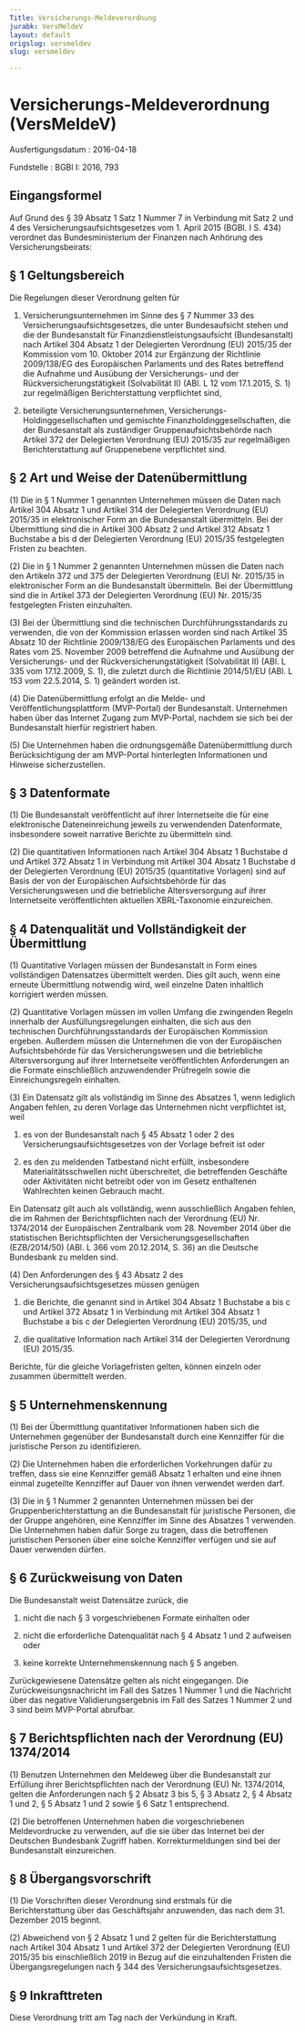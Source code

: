 ```yaml
---
Title: Versicherungs-Meldeverordnung
jurabk: VersMeldeV
layout: default
origslug: versmeldev
slug: versmeldev

---
```


# Versicherungs-Meldeverordnung (VersMeldeV)

Ausfertigungsdatum
:   2016-04-18

Fundstelle
:   BGBl I: 2016, 793


## Eingangsformel

Auf Grund des § 39 Absatz 1 Satz 1 Nummer 7 in Verbindung mit Satz 2
und 4 des Versicherungsaufsichtsgesetzes vom 1. April 2015 (BGBl. I S.
434) verordnet das Bundesministerium der Finanzen nach Anhörung des
Versicherungsbeirats:


## § 1 Geltungsbereich

Die Regelungen dieser Verordnung gelten für

1.  Versicherungsunternehmen im Sinne des § 7 Nummer 33 des
    Versicherungsaufsichtsgesetzes, die unter Bundesaufsicht stehen und
    die der Bundesanstalt für Finanzdienstleistungsaufsicht
    (Bundesanstalt) nach Artikel 304 Absatz 1 der Delegierten Verordnung
    (EU) 2015/35 der Kommission vom 10. Oktober 2014 zur Ergänzung der
    Richtlinie 2009/138/EG des Europäischen Parlaments und des Rates
    betreffend die Aufnahme und Ausübung der Versicherungs- und der
    Rückversicherungstätigkeit (Solvabilität II) (ABl. L 12 vom 17.1.2015,
    S. 1) zur regelmäßigen Berichterstattung verpflichtet sind,


2.  beteiligte Versicherungsunternehmen, Versicherungs-
    Holdinggesellschaften und gemischte Finanzholdinggesellschaften, die
    der Bundesanstalt als zuständiger Gruppenaufsichtsbehörde nach Artikel
    372 der Delegierten Verordnung (EU) 2015/35 zur regelmäßigen
    Berichterstattung auf Gruppenebene verpflichtet sind.





## § 2 Art und Weise der Datenübermittlung

(1) Die in § 1 Nummer 1 genannten Unternehmen müssen die Daten nach
Artikel 304 Absatz 1 und Artikel 314 der Delegierten Verordnung (EU)
2015/35 in elektronischer Form an die Bundesanstalt übermitteln. Bei
der Übermittlung sind die in Artikel 300 Absatz 2 und Artikel 312
Absatz 1 Buchstabe a bis d der Delegierten Verordnung (EU) 2015/35
festgelegten Fristen zu beachten.

(2) Die in § 1 Nummer 2 genannten Unternehmen müssen die Daten nach
den Artikeln 372 und 375 der Delegierten Verordnung (EU) Nr. 2015/35
in elektronischer Form an die Bundesanstalt übermitteln. Bei der
Übermittlung sind die in Artikel 373 der Delegierten Verordnung (EU)
Nr. 2015/35 festgelegten Fristen einzuhalten.

(3) Bei der Übermittlung sind die technischen Durchführungsstandards
zu verwenden, die von der Kommission erlassen worden sind nach Artikel
35 Absatz 10 der Richtlinie 2009/138/EG des Europäischen Parlaments
und des Rates vom 25. November 2009 betreffend die Aufnahme und
Ausübung der Versicherungs- und der Rückversicherungstätigkeit
(Solvabilität II) (ABl. L 335 vom 17.12.2009, S. 1), die zuletzt durch
die Richtlinie 2014/51/EU (ABl. L 153 vom 22.5.2014, S. 1) geändert
worden ist.

(4) Die Datenübermittlung erfolgt an die Melde- und
Veröffentlichungsplattform (MVP-Portal) der Bundesanstalt. Unternehmen
haben über das Internet Zugang zum MVP-Portal, nachdem sie sich bei
der Bundesanstalt hierfür registriert haben.

(5) Die Unternehmen haben die ordnungsgemäße Datenübermittlung durch
Berücksichtigung der am MVP-Portal hinterlegten Informationen und
Hinweise sicherzustellen.


## § 3 Datenformate

(1) Die Bundesanstalt veröffentlicht auf ihrer Internetseite die für
eine elektronische Dateneinreichung jeweils zu verwendenden
Datenformate, insbesondere soweit narrative Berichte zu übermitteln
sind.

(2) Die quantitativen Informationen nach Artikel 304 Absatz 1
Buchstabe d und Artikel 372 Absatz 1 in Verbindung mit Artikel 304
Absatz 1 Buchstabe d der Delegierten Verordnung (EU) 2015/35
(quantitative Vorlagen) sind auf Basis der von der Europäischen
Aufsichtsbehörde für das Versicherungswesen und die betriebliche
Altersversorgung auf ihrer Internetseite veröffentlichten aktuellen
XBRL-Taxonomie einzureichen.


## § 4 Datenqualität und Vollständigkeit der Übermittlung

(1) Quantitative Vorlagen müssen der Bundesanstalt in Form eines
vollständigen Datensatzes übermittelt werden. Dies gilt auch, wenn
eine erneute Übermittlung notwendig wird, weil einzelne Daten
inhaltlich korrigiert werden müssen.

(2) Quantitative Vorlagen müssen im vollen Umfang die zwingenden
Regeln innerhalb der Ausfüllungsregelungen einhalten, die sich aus den
technischen Durchführungsstandards der Europäischen Kommission
ergeben. Außerdem müssen die Unternehmen die von der Europäischen
Aufsichtsbehörde für das Versicherungswesen und die betriebliche
Altersversorgung auf ihrer Internetseite veröffentlichten
Anforderungen an die Formate einschließlich anzuwendender Prüfregeln
sowie die Einreichungsregeln einhalten.

(3) Ein Datensatz gilt als vollständig im Sinne des Absatzes 1, wenn
lediglich Angaben fehlen, zu deren Vorlage das Unternehmen nicht
verpflichtet ist, weil

1.  es von der Bundesanstalt nach § 45 Absatz 1 oder 2 des
    Versicherungsaufsichtsgesetzes von der Vorlage befreit ist oder


2.  es den zu meldenden Tatbestand nicht erfüllt, insbesondere
    Materialitätsschwellen nicht überschreitet, die betreffenden Geschäfte
    oder Aktivitäten nicht betreibt oder von im Gesetz enthaltenen
    Wahlrechten keinen Gebrauch macht.



Ein Datensatz gilt auch als vollständig, wenn ausschließlich Angaben
fehlen, die im Rahmen der Berichtspflichten nach der Verordnung (EU)
Nr. 1374/2014 der Europäischen Zentralbank vom 28. November 2014 über
die statistischen Berichtspflichten der Versicherungsgesellschaften
(EZB/2014/50) (ABl. L 366 vom 20.12.2014, S. 36) an die Deutsche
Bundesbank zu melden sind.

(4) Den Anforderungen des § 43 Absatz 2 des
Versicherungsaufsichtsgesetzes müssen genügen

1.  die Berichte, die genannt sind in Artikel 304 Absatz 1 Buchstabe a bis
    c und Artikel 372 Absatz 1 in Verbindung mit Artikel 304 Absatz 1
    Buchstabe a bis c der Delegierten Verordnung (EU) 2015/35, und


2.  die qualitative Information nach Artikel 314 der Delegierten
    Verordnung (EU) 2015/35.



Berichte, für die gleiche Vorlagefristen gelten, können einzeln oder
zusammen übermittelt werden.


## § 5 Unternehmenskennung

(1) Bei der Übermittlung quantitativer Informationen haben sich die
Unternehmen gegenüber der Bundesanstalt durch eine Kennziffer für die
juristische Person zu identifizieren.

(2) Die Unternehmen haben die erforderlichen Vorkehrungen dafür zu
treffen, dass sie eine Kennziffer gemäß Absatz 1 erhalten und eine
ihnen einmal zugeteilte Kennziffer auf Dauer von ihnen verwendet
werden darf.

(3) Die in § 1 Nummer 2 genannten Unternehmen müssen bei der
Gruppenberichterstattung an die Bundesanstalt für juristische
Personen, die der Gruppe angehören, eine Kennziffer im Sinne des
Absatzes 1 verwenden. Die Unternehmen haben dafür Sorge zu tragen,
dass die betroffenen juristischen Personen über eine solche Kennziffer
verfügen und sie auf Dauer verwenden dürfen.


## § 6 Zurückweisung von Daten

Die Bundesanstalt weist Datensätze zurück, die

1.  nicht die nach § 3 vorgeschriebenen Formate einhalten oder


2.  nicht die erforderliche Datenqualität nach § 4 Absatz 1 und 2
    aufweisen oder


3.  keine korrekte Unternehmenskennung nach § 5 angeben.



Zurückgewiesene Datensätze gelten als nicht eingegangen. Die
Zurückweisungsnachricht im Fall des Satzes 1 Nummer 1 und die
Nachricht über das negative Validierungsergebnis im Fall des Satzes 1
Nummer 2 und 3 sind beim MVP-Portal abrufbar.


## § 7 Berichtspflichten nach der Verordnung (EU) 1374/2014

(1) Benutzen Unternehmen den Meldeweg über die Bundesanstalt zur
Erfüllung ihrer Berichtspflichten nach der Verordnung (EU) Nr.
1374/2014, gelten die Anforderungen nach § 2 Absatz 3 bis 5, § 3
Absatz 2, § 4 Absatz 1 und 2, § 5 Absatz 1 und 2 sowie § 6 Satz 1
entsprechend.

(2) Die betroffenen Unternehmen haben die vorgeschriebenen
Meldevordrucke zu verwenden, auf die sie über das Internet bei der
Deutschen Bundesbank Zugriff haben. Korrekturmeldungen sind bei der
Bundesanstalt einzureichen.


## § 8 Übergangsvorschrift

(1) Die Vorschriften dieser Verordnung sind erstmals für die
Berichterstattung über das Geschäftsjahr anzuwenden, das nach dem 31.
Dezember 2015 beginnt.

(2) Abweichend von § 2 Absatz 1 und 2 gelten für die Berichterstattung
nach Artikel 304 Absatz 1 und Artikel 372 der Delegierten Verordnung
(EU) 2015/35 bis einschließlich 2019 in Bezug auf die einzuhaltenden
Fristen die Übergangsregelungen nach § 344 des
Versicherungsaufsichtsgesetzes.


## § 9 Inkrafttreten

Diese Verordnung tritt am Tag nach der Verkündung in Kraft.

